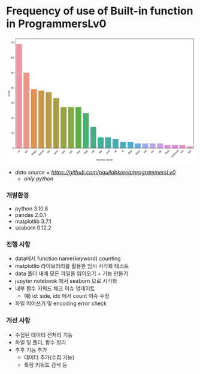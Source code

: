 # Frequency of use of Built-in function in ProgrammersLv0

<img src="https://raw.githubusercontent.com/AMinSC/frequency_of_use_of_built-in_function/main/output_2.png">

- *data source = https://github.com/paullabkorea/programmersLv0*
  - *only python*


### 개발환경
- python 3.10.8
- pandas 2.0.1
- matplotlib 3.7.1
- seaborn 0.12.2

### 진행 사항
- data에서 function name(keyword) counting
- matplotlib 라이브러리를 활용한 임시 시각화 테스트
- data 폴더 내에 모든 파일을 읽어오기 + 기능 만들기
- jupyter notebook 에서 seaborn 으로 시각화
- 내부 함수 키워드 체크 이슈 업데이트
  - 예) id: side, idx 에서 count 이슈 수정
- 파일 띄어쓰기 및 encoding error check

### 개선 사항
- 수집된 데이터 전처리 기능
- 파일 및 폴더, 함수 정리
- 추후 기능 추가
  - 데이터 추가(수집 기능)
  - 특정 키워드 검색 등